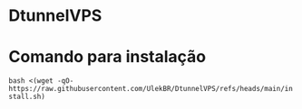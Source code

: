 # DtunnelVPS

# Comando para instalação
```bash <(wget -qO- https://raw.githubusercontent.com/UlekBR/DtunnelVPS/refs/heads/main/install.sh)```